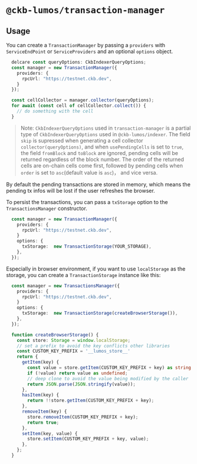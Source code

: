 # `@ckb-lumos/transaction-manager`

## Usage

You can create a `TransactionManager` by passing a `providers` with `ServiceEndPoint` or `ServiceProviders` and an optional `options` object.

```ts
  delcare const queryOptions: CkbIndexerQueryOptions;
  const manager = new TransactionManager({
    providers: {
      rpcUrl: "https://testnet.ckb.dev",
    }
  });

  const cellCollector = manager.collector(queryOptions);
  for await (const cell of cellCollector.collect()) {
    // do something with the cell
  }
```

> Note: `CkbIndexerQueryOptions` used in `transaction-manager` is a partial type of `CkbIndexerQueryOptions` used in `@ckb-lumos/indexer`. The field `skip` is supressed when generating a cell collector `collector(queryOptions)`, and when `usePendingCells` is set to `true`, the field `fromBlock` and `toBlock` are ignored, pending cells will be returned regardless of the block number. The order of the returned cells are on-chain cells come first, followed by pending cells when `order` is set to `asc`(default value is `asc`)， and vice versa.

By default the pending transactions are stored in memory, which means the pending tx infos will be lost if the user refreshes the browser.

To persist the transactions, you can pass a `txStorage` option to the `TransactionsManager` constructor.

```ts
  const manager = new TransactionManager({
    providers: {
      rpcUrl: "https://testnet.ckb.dev",
    }
    options: {
      txStorage:  new TransactionStorage(YOUR_STORAGE),
    },
  });
```

Especially in browser environment, if you want to use `localStorage` as the storage, you can create a `TransactionStorage` instance like this:


```ts
  const manager = new TransactionsManager({
    providers: {
      rpcUrl: "https://testnet.ckb.dev",
    }
    options: {
      txStorage:  new TransactionStorage(createBrowserStorage()),
    },
  });

  function createBrowserStorage() {
    const store: Storage = window.localStorage;
    // set a prefix to avoid the key conflicts other libraries
    const CUSTOM_KEY_PREFIX = '__lumos_store__'
    return {
      getItem(key) {
        const value = store.getItem(CUSTOM_KEY_PREFIX + key) as string | undefined;
        if (!value) return value as undefined;
        // deep clone to avoid the value being modified by the caller
        return JSON.parse(JSON.stringify(value));
      },
      hasItem(key) {
        return !!store.getItem(CUSTOM_KEY_PREFIX + key);
      },
      removeItem(key) {
        store.removeItem(CUSTOM_KEY_PREFIX + key);
        return true;
      },
      setItem(key, value) {
        store.setItem(CUSTOM_KEY_PREFIX + key, value);
      },
    };
  }

```